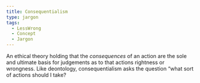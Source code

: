 ```yaml
---
title: Consequentialism
type: jargon
tags:
  - LessWrong
  - Concept
  - Jargon
---
```




An ethical theory holding that the *consequences* of an action are the sole and ultimate basis for judgements as to that actions rightness or wrongness. Like deontology, consequentialism asks the question “what sort of actions should I take?  
 